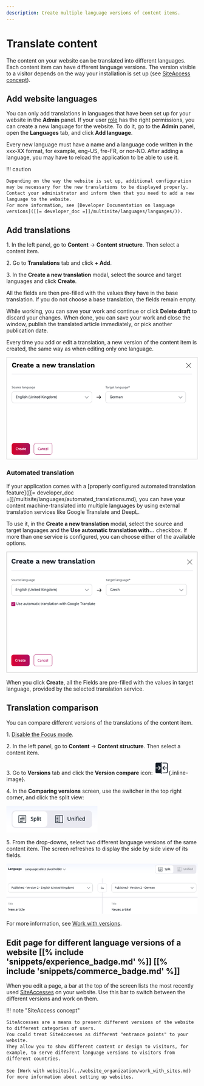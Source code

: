 ```yaml
---
description: Create multiple language versions of content items.
---
```


# Translate content

The content on your website can be translated into different languages.
Each content item can have different language versions.
The version visible to a visitor depends on the way your installation is set up (see [SiteAccess concept](#edit-page-for-different-language-versions-of-a-website)).

## Add website languages

You can only add translations in languages that have been set up for your website in the **Admin** panel.
If your user [role](work_with_permissions.md) has the right permissions, you can create a new language for the website.
To do it, go to the **Admin** panel, open the **Languages** tab, and click **Add language**.

Every new language must have a name and a language code written in the xxx-XX format, for example, eng-US, fre-FR, or nor-NO.
After adding a language, you may have to reload the application to be able to use it.

!!! caution

    Depending on the way the website is set up, additional configuration may be necessary for the new translations to be displayed properly.
    Contact your administrator and inform them that you need to add a new language to the website.
    For more information, see [Developer Documentation on language versions]([[= developer_doc =]]/multisite/languages/languages/)).

## Add translations

1\. In the left panel, go to **Content** -> **Content structure**. Then select a content item.

2\. Go to **Translations** tab and click **+ Add**.

3\. In the **Create a new translation** modal, select the source and target languages and click **Create**.

All the fields are then pre-filled with the values they have in the base translation.
If you do not choose a base translation, the fields remain empty.

While working, you can save your work and continue or click **Delete draft** to discard your changes.
When done, you can save your work and close the window, publish the translated article immediately, or pick another publication date.

Every time you add or edit a translation, a new version of the content item is created,
the same way as when editing only one language.

![Adding a new translation](img/adding_translation.png "Adding a new translation")

### Automated translation

If your application comes with a [properly configured automated translation feature]([[= developer_doc =]]/multisite/languages/automated_translations.md), you can have your content machine-translated into multiple languages by using external translation services like Google Translate and DeepL.

To use it, in the **Create a new translation** modal, select the source and target languages and the **Use automatic translation with...** checkbox.
If more than one service is configured, you can choose either of the available options.

![Automated translation](img/automated_translation.png "Automated translation")

When you click **Create**, all the Fields are pre-filled with the values in target language, provided by the selected translation service.

## Translation comparison

You can compare different versions of the translations of the content item.

1\. [Disable the Focus mode](../getting_started/discover_ui.md#disable-focus-mode).

2\. In the left panel, go to **Content** -> **Content structure**. Then select a content item.

3\. Go to **Versions** tab and click the **Version compare** icon: ![Version Compare Icon](img/version_compare_icon.png){.inline-image}.

4\. In the **Comparing versions** screen, use the switcher in the top right corner, and click the split view:

![View switcher](img/view_switcher.png "View switcher")

5\. From the drop-downs, select two different language versions of the same content item.
The screen refreshes to display the side by side view of its fields.

![Compare translations screen](img/compare_translations.png "Compare translations screen")

For more information, see [Work with versions](work_with_versions.md#compare-versions).

## Edit page for different language versions of a website [[% include 'snippets/experience_badge.md' %]] [[% include 'snippets/commerce_badge.md' %]]

When you edit a page, a bar at the top of the screen lists the most recently used [SiteAccesses](multisite.md#siteaccess) on your website.
Use this bar to switch between the different versions and work on them.

<a name="siteaccess"></a>

!!! note "SiteAccess concept"

    SiteAccesses are a means to present different versions of the website to different categories of users.
    You could treat SiteAccesses as different "entrance points" to your website.
    They allow you to show different content or design to visitors, for example, to serve different language versions to visitors from different countries.

    See [Work with websites](../website_organization/work_with_sites.md) for more information about setting up websites.
